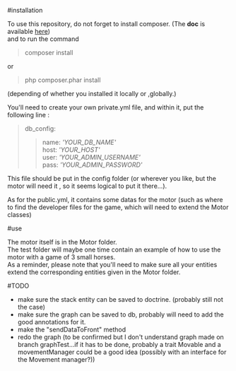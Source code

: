 #installation

To use this repository, do not forget to install composer. (The **doc** is available [here](https://getcomposer.org/))  
and to run the command
>composer install  

or 
>php composer.phar install

(depending of whether you installed it locally or ,globally.)

You'll need to create your own private.yml file, and within it,
 put the following line :   
 >
 >db_config:
 >> name: _'YOUR_DB_NAME'_  
 >> host: _'YOUR_HOST'_  
 >> user: _'YOUR_ADMIN_USERNAME'_  
 >> pass:  _'YOUR_ADMIN_PASSWORD'_
 >
 >

This file should be put in the config folder (or wherever you like, but the motor will need it
, so it seems logical to put it there...). 

As for the public.yml, it contains some datas for the motor (such as where to find the 
developer files for the game, which will need to extend the Motor classes) 

#use

The motor itself is in the Motor folder.  
The test folder will maybe one time contain an example of how to use the motor with a game of 3 small horses.  
As a reminder, please note that you'll need to make sure all your entities extend the 
corresponding entities given in the Motor folder.
  
  
#TODO
- make sure the stack entity can be saved to doctrine. (probably still not the case)
- make sure the graph can be saved to db, probably will need to add the good annotations for it.
- make the "sendDataToFront" method
- redo the graph (to be confirmed but I don't understand graph made on branch graphTest...if 
it has to be done, probably a trait Movable and a movementManager could be a good idea (possibly with an interface for the 
Movement manager?))
